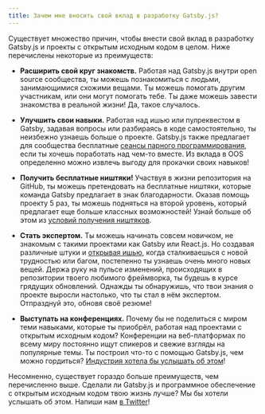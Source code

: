 ```yaml
---
title: Зачем мне вносить свой вклад в разработку Gatsby.js?
---
```


Существует множество причин, чтобы внести свой вклад в разработку Gatsby.js и проекты с открытым исходным кодом в целом. Ниже перечислены некоторые из преимуществ:

- **Расширить свой круг знакомств.** Работая над Gatsby.js внутри open source сообщества, ты можешь познакомиться с людьми, занимающимися схожими вещами. Ты можешь помогать другим участникам, или они могут помогать тебе. Ты даже можешь завести знакомства в реальной жизни! Да, такое случалось.

- **Улучшить свои навыки.** Работая над ишью или пулреквестом в Gatsby, задавая вопросы или разбираясь в коде самостоятельно, ты неизбежно узнаешь больше о проекте. Gatsby.js также предлагает для сообщества бесплатные [сеансы парного программирования](/contributing/pair-programming/), если ты хочешь поработать над чем-то вместе. Из вклада в OOS определенно можно извлечь выгоду для прокачки своих навыков!

- **Получить бесплатные ништяки!** Участвуя в жизни репозитория на GitHub, ты можешь претендовать на бесплатные ништяки, которые команда Gatsby предлагает в знак благодарности. Оказав помощь проекту 5 раз, ты можешь подняться на второй уровень, который предлагает еще больше классных возможностей! Узнай больше об этом из [условий получения ништяков](/contributing/contributor-swag/).

- **Стать экспертом.** Ты можешь начинать совсем новичком, не знакомым с такими проектами как Gatsby или React.js. Но создавая различные штуки и [открывая ишью](/contributing/how-to-file-an-issue/), когда сталкиваешься с новой трудностью или багом, постепенно ты узнаешь очень много новых вещей. Держа руку на пульсе изменений, происходящих в репозитории твоего любимого фреймворка, ты будешь в курсе грядущих обновлений. Однажды ты обнаружишь, что твои знания о проекте выросли настолько, что ты стал в нём экспертом. Отпразднуй это, обновя своё резюме!

- **Выступать на конференциях.** Почему бы не поделиться с миром теми навыками, которые ты приобрёл, работая над проектами с открытым исходным кодом? Конференции на веб-платформах по всему миру постоянно ищут спикеров и свежие взгляды на популярные темы. Ты построил что-то с помощью Gatsby.js, чем можно гордиться? [Индустрия хотела бы услышать об этом](http://weareallaweso.me/)!

Несомненно, существует гораздо больше преимуществ, чем перечисленно выше. Сделали ли Gatsby.js и программное обеспечение с открытым исходным кодом твою жизнь лучше? Мы бы хотели услышать об этом. Напиши нам [в Twitter](https://twitter.com/gatsbyjs)!
